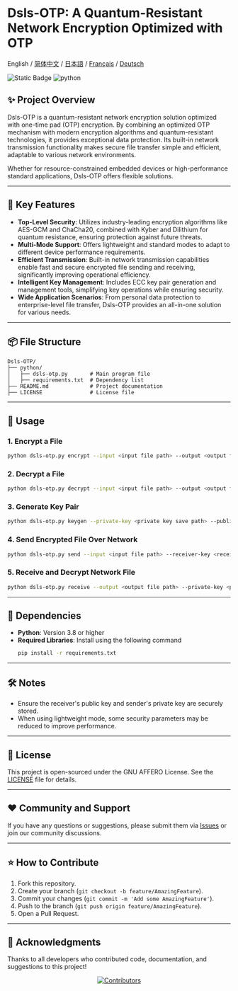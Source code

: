 # Dsls-OTP: A Quantum-Resistant Network Encryption Optimized with OTP

English / [简体中文](README_CN.md) / [日本語](README_JP.md) / [Français](README_FR.md) / [Deutsch](README_DE.md) 

![Static Badge](https://img.shields.io/badge/License_GNU_AFFERO-0?style=for-the-badge&logo=gnu&color=8A2BE2)
<img src="https://img.shields.io/badge/python-3.10 ~ 3.13 -blue.svg" alt="python">

## ✨ Project Overview

Dsls-OTP is a quantum-resistant network encryption solution optimized with one-time pad (OTP) encryption. By combining an optimized OTP mechanism with modern encryption algorithms and quantum-resistant technologies, it provides exceptional data protection. Its built-in network transmission functionality makes secure file transfer simple and efficient, adaptable to various network environments.

Whether for resource-constrained embedded devices or high-performance standard applications, Dsls-OTP offers flexible solutions.

---

## 🚀 Key Features

- **Top-Level Security**: Utilizes industry-leading encryption algorithms like AES-GCM and ChaCha20, combined with Kyber and Dilithium for quantum resistance, ensuring protection against future threats.
- **Multi-Mode Support**: Offers lightweight and standard modes to adapt to different device performance requirements.
- **Efficient Transmission**: Built-in network transmission capabilities enable fast and secure encrypted file sending and receiving, significantly improving operational efficiency.
- **Intelligent Key Management**: Includes ECC key pair generation and management tools, simplifying key operations while ensuring security.
- **Wide Application Scenarios**: From personal data protection to enterprise-level file transfer, Dsls-OTP provides an all-in-one solution for various needs.

---

## 📦 File Structure

```
Dsls-OTP/
├── python/
│   ├── dsls-otp.py       # Main program file
│   ├── requirements.txt  # Dependency list
├── README.md             # Project documentation
├── LICENSE               # License file
```

---

## 📖 Usage

### 1. Encrypt a File
```bash
python dsls-otp.py encrypt --input <input file path> --output <output file path> --receiver-key <receiver public key file path> [--lightweight]
```

### 2. Decrypt a File
```bash
python dsls-otp.py decrypt --input <input file path> --output <output file path> --private-key <private key file path> [--password <private key password>]
```

### 3. Generate Key Pair
```bash
python dsls-otp.py keygen --private-key <private key save path> --public-key <public key save path> [--password <private key password>]
```

### 4. Send Encrypted File Over Network
```bash
python dsls-otp.py send --input <input file path> --receiver-key <receiver public key file path> --target <target IP:port> [--lightweight]
```

### 5. Receive and Decrypt Network File
```bash
python dsls-otp.py receive --output <output file path> --private-key <private key file path> [--listen <listen address:port>] [--password <private key password>]
```

---

## 🔧 Dependencies

- **Python**: Version 3.8 or higher
- **Required Libraries**: Install using the following command
  ```bash
  pip install -r requirements.txt
  ```

---

## 🛠️ Notes

- Ensure the receiver's public key and sender's private key are securely stored.
- When using lightweight mode, some security parameters may be reduced to improve performance.

---

## 📜 License

This project is open-sourced under the  GNU AFFERO License. See the [LICENSE](LICENSE) file for details.

---

## ❤️ Community and Support

If you have any questions or suggestions, please submit them via [Issues](https://github.com/DslsDZC/Dsls-OTP/issues) or join our community discussions.

---

## ⭐ How to Contribute

1. Fork this repository.
2. Create your branch (`git checkout -b feature/AmazingFeature`).
3. Commit your changes (`git commit -m 'Add some AmazingFeature'`).
4. Push to the branch (`git push origin feature/AmazingFeature`).
5. Open a Pull Request.

---

## 🌟 Acknowledgments

Thanks to all developers who contributed code, documentation, and suggestions to this project!

<p align="center">
  <a href="https://github.com/DslsDZC/Dsls-OTP/graphs/contributors">
    <img src="https://contrib.rocks/image?repo=DslsDZC/Dsls-OTP" alt="Contributors">
  </a>
</p>
